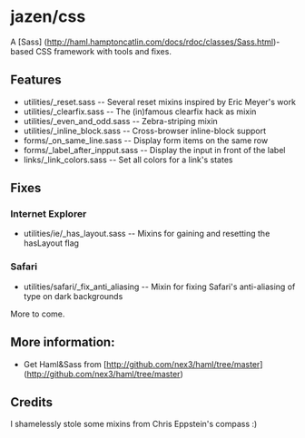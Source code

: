 # jazen/css

A [Sass] (http://haml.hamptoncatlin.com/docs/rdoc/classes/Sass.html)-based CSS framework with tools and fixes. 

## Features

- utilities/_reset.sass		  -- Several reset mixins inspired by Eric Meyer's work
- utilities/_clearfix.sass        -- The (in)famous clearfix hack as mixin
- utilities/_even_and_odd.sass    -- Zebra-striping mixin
- utilities/_inline_block.sass    -- Cross-browser inline-block support
- forms/_on_same_line.sass 	  -- Display form items on the same row
- forms/_label_after_inpput.sass  -- Display the input in front of the label
- links/_link_colors.sass         -- Set all colors for a link's states

## Fixes

### Internet Explorer

- utilities/ie/_has_layout.sass   -- Mixins for gaining and resetting the hasLayout flag

### Safari

- utilities/safari/_fix_anti_aliasing -- Mixin for fixing Safari's anti-aliasing of type on dark backgrounds

More to come.

## More information:

- Get Haml&Sass from [http://github.com/nex3/haml/tree/master] (http://github.com/nex3/haml/tree/master)

## Credits

I shamelessly stole some mixins from Chris Eppstein's compass :)